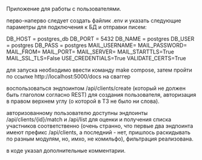 Приложение для работы с пользователями.

перво-наперво следует создать файлик .env и указать следующие параметры для подключения к БД и отправки писем:

DB_HOST = postgres_db
DB_PORT = 5432
DB_NAME = postgres
DB_USER = postgres
DB_PASS = postgres
MAIL_USERNAME=
MAIL_PASSWORD=
MAIL_FROM=
MAIL_PORT=
MAIL_SERVER=
MAIL_STARTTLS=True
MAIL_SSL_TLS=False
USE_CREDENTIALS=True
VALIDATE_CERTS=True


для запуска необходимо ввести команду make compose, затем пройти по ссылке http://localhost:5000/docs на сваггер

воспользоваться эндпоинтом /api/clients/create (который не должен быть глаголом согласно REST) для создания пользователя, авторизация в правом верхнем углу (о которой в ТЗ не было ни слова).

авторизованному пользователю доступны эндпоинты /api/clients/{id}/match и /api/list для оценки и получения списка участников соответственно (очень странно, что первые два эндпоинта имеют префикс /api/clients, а последний - нет, пришлось раскидывать по разным модулям, но, имхо, не комильфо), фильтрация реализована.

в коде указал дополнительные комментарии.


